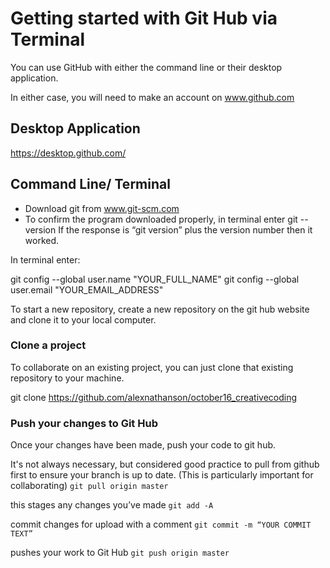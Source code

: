 # Getting started with Git Hub via Terminal


You can use GitHub with either the command line or their desktop application.

In either case, you will need to make an account on www.github.com

## Desktop Application
https://desktop.github.com/

## Command Line/ Terminal
* Download git from www.git-scm.com
* To confirm the program downloaded properly, in terminal enter git --version
If the response is “git version” plus the version number then it worked.

In terminal enter:

git config --global user.name "YOUR_FULL_NAME"
git config --global user.email "YOUR_EMAIL_ADDRESS"

To start a new repository, create a new repository on the git hub website and clone it to your local computer.

### Clone a project
To collaborate on an existing project, you can just clone that existing repository to your machine. 

git clone https://github.com/alexnathanson/october16_creativecoding

### Push your changes to Git Hub
Once your changes have been made, push your code to git hub.

It's not always necessary, but considered good practice to pull from github first to ensure your branch is up to date. (This is particularly important for collaborating)
`git pull origin master`

this stages any changes you’ve made
`git add -A`

commit changes for upload with a comment
`git commit -m “YOUR COMMIT TEXT” `

pushes your work to Git Hub
`git push origin master`
